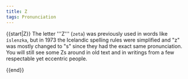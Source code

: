 ```yaml
---
title: Z
tags: Pronunciation
---
```


{{start|Z}}
The letter '''Z''' (`zeta`) was previously used in words like `íslenzka`, but in 1973 the Icelandic spelling rules were simplified and "z" was mostly changed to "s" since they had the exact same pronunciation. You will still see some Zs around in old text and in writings from a few respectable yet eccentric people.

{{end}}

